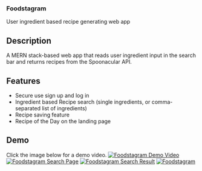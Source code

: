 ### Foodstagram
User ingredient based recipe generating web app

## Description
A MERN stack-based web app that reads user ingredient input in the search bar and returns recipes from the Spoonacular API. 

## Features
- Secure use sign up and log in
- Ingredient based Recipe search (single ingredients, or comma-separated list of ingredients)
- Recipe saving feature
- Recipe of the Day on the landing page

## Demo
Click the image below for a demo video.
[![Foodstagram Demo Video](https://github.com/yoon-john/foodstagram/assets/124088110/acb6c5e1-adbc-40d0-b0f2-e4fb07f6d50c)](https://drive.google.com/file/d/1viIREZ5bo_BsQKKJHxJ2ompCNhzXKrFm/view?usp=sharing)
[![Foodstagram Search Page](https://github.com/yoon-john/foodstagram/assets/124088110/6167a9e5-9d9a-4c1e-a218-c5d579c01e70)](https://drive.google.com/file/d/1viIREZ5bo_BsQKKJHxJ2ompCNhzXKrFm/view?usp=sharing)
[![Foodstagram Search Result](https://github.com/yoon-john/foodstagram/assets/124088110/b26d995f-00fa-4ec7-8830-ad82a38b2c01)](https://drive.google.com/file/d/1viIREZ5bo_BsQKKJHxJ2ompCNhzXKrFm/view?usp=sharing)
[![Foodstagram ](https://github.com/yoon-john/foodstagram/assets/124088110/4330d2ef-aa77-4df7-bffb-36e76a74332f)](https://drive.google.com/file/d/1viIREZ5bo_BsQKKJHxJ2ompCNhzXKrFm/view?usp=sharing)
